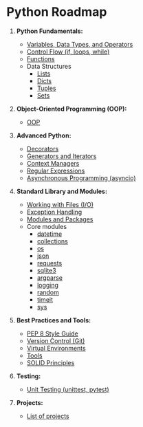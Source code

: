 # Python Roadmap

1. **Python Fundamentals:**

   - [Variables, Data Types, and Operators](./Fundamentals/Variables_Types_Operators.md)
   - [Control Flow (if, loops, while)](./Fundamentals/Control_Flow.md)
   - [Functions](./Fundamentals/Functions/Advanced_Functions.md)
   - Data Structures
     - [Lists](./Fundamentals/Lists/Lists.md)
     - [Dicts](./Fundamentals/Dicts/Dicts.md)
     - [Tuples](./Fundamentals/Tuples/Tuples.md)
     - [Sets](./Fundamentals/Sets/Sets.md)

2. **Object-Oriented Programming (OOP):**

   - [OOP](./OOP/OOP_Pillars.md)

3. **Advanced Python:**

   - [Decorators](./Advanced/Decorators/Decorators.md)
   - [Generators and Iterators](./Advanced/Generators_and_Iterators/Generators_and_Iterators.md)
   - [Context Managers](./Advanced/Context_Managers/Context_Managers.md)
   - [Regular Expressions](./Advanced/Regular_Expressions/Regular_Expressions.md)
   - [Asynchronous Programming (asyncio)](./Advanced/Asyncio/Asyncio.md)

4. **Standard Library and Modules:**

   - [Working with Files (I/O)](./Standard_Library_Modules/Files_IO/Files_IO.md)
   - [Exception Handling](./Standard_Library_Modules/Exception_Handling/Exception_Handling.md)
   - [Modules and Packages](./Standard_Library_Modules/Modules_Packages/Modules_Packages.md)
   - Core modules
     - [datetime](./Standard_Library_Modules/Core_Modules/Datetime/Datetime.md)
     - [collections](./Standard_Library_Modules/Core_Modules/Collections/Collections.md)
     - [os](./Standard_Library_Modules/Core_Modules/OS/OS.md)
     - [json](./Standard_Library_Modules/Core_Modules/JSON/JSON.md)
     - [requests](./Standard_Library_Modules/Core_Modules/Requests/Requests.md)
     - [sqlite3](./Standard_Library_Modules/Core_Modules/SQLite/SQLite.md)
     - [argparse](./Standard_Library_Modules/Core_Modules/Argparse/Argparse.md)
     - [logging](./Standard_Library_Modules/Core_Modules/Logging/Logging.md)
     - [random](./Standard_Library_Modules/Core_Modules/Random/Random.md)
     - [timeit](./Standard_Library_Modules/Core_Modules/Timeit/Timeit.md)
     - [sys](./Standard_Library_Modules/Core_Modules/Sys/Sys.md)

5. **Best Practices and Tools:**

   - [PEP 8 Style Guide](./Best_Practices_Tools/PEP_8.md)
   - [Version Control (Git)](./Best_Practices_Tools/Git.md)
   - [Virtual Environments](./Best_Practices_Tools/Venv.md)
   - [Tools](./Best_Practices_Tools/Tools.md)
   - [SOLID Principles](./Best_Practices_Tools/SOLID.md)

6. **Testing:**

   - [Unit Testing (unittest, pytest)](./testing/Unit_Testing.md)

7. **Projects:**

   - [List of projects](./projects/projects.md)
